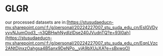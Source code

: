 # GLGR
our processed datasets are in:[https://stusudaeducn-my.sharepoint.com/:f:/g/personal/20224227007_stu_suda_edu_cn/EsIGVDyvyvNJumOod3_-n3QBHwhNydlzlDse240JVudnTQ?e=93l0ah](https://stusudaeducn-my.sharepoint.com/:f:/g/personal/20224227007_stu_suda_edu_cn/EqnLVzc2ANtDjnxzOahgsa4B5anx9DeNPo__vjA9bXUuXA?e=sBxwoO)
